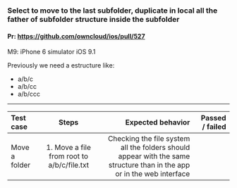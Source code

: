### Select to move to the last subfolder, duplicate in local all the father of subfolder structure inside the subfolder 

#### Pr: https://github.com/owncloud/ios/pull/527

M9: iPhone 6 simulator iOS 9.1

Previously we need a estructure like:
*   a/b/c
*   a/b/cc
*   a/b/ccc

---

 
| Test case     | Steps           | Expected behavior | Passed / failed |
|:------------- |:---------------:| -------------:|-------------:|
| Move a folder     | 1.  Move a file from root to a/b/c/file.txt |   Checking the file system all the folders should appear with the same structure than in the app or in the web interface       |

